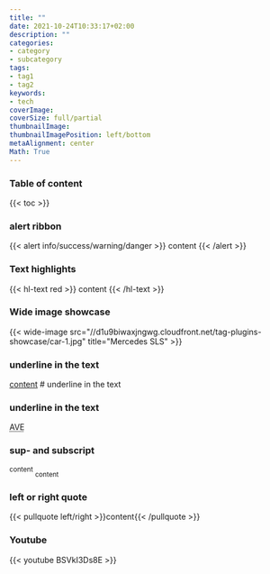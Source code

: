 ```yaml
---
title: ""
date: 2021-10-24T10:33:17+02:00
description: ""
categories:
- category
- subcategory
tags:
- tag1
- tag2
keywords:
- tech
coverImage:
coverSize: full/partial
thumbnailImage:
thumbnailImagePosition: left/bottom
metaAlignment: center
Math: True
---
```


<!--more-->
### Table of content
{{< toc >}}
### alert ribbon
{{< alert info/success/warning/danger >}} content {{< /alert >}}
### Text highlights
{{< hl-text red >}} content {{< /hl-text >}}
### Wide image showcase
{{< wide-image src="//d1u9biwaxjngwg.cloudfront.net/tag-plugins-showcase/car-1.jpg" title="Mercedes SLS" >}}
### underline in the text
<u>content</u> # underline in the text
### underline in the text
<abbr title="Avenue">AVE</abbr>
### sup- and subscript
<sup>content</sup>
<sub>content</sub>
### left or right quote
{{< pullquote left/right >}}content{{< /pullquote >}}
### Youtube
{{< youtube BSVkI3Ds8E >}}
